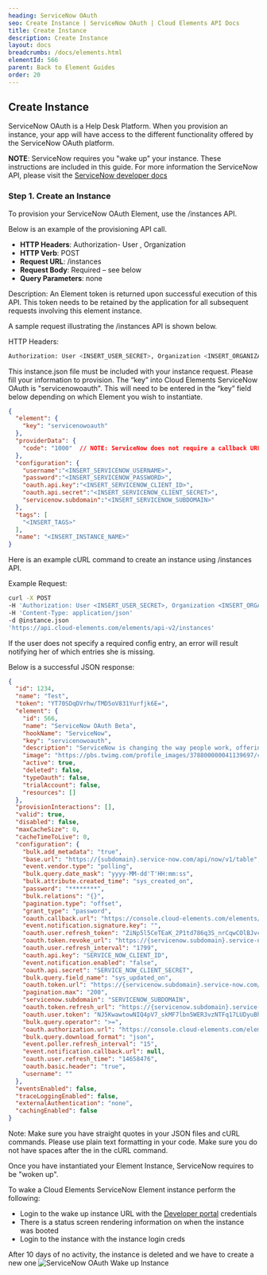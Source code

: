 ```yaml
---
heading: ServiceNow OAuth
seo: Create Instance | ServiceNow OAuth | Cloud Elements API Docs
title: Create Instance
description: Create Instance
layout: docs
breadcrumbs: /docs/elements.html
elementId: 566
parent: Back to Element Guides
order: 20
---
```


## Create Instance

ServiceNow OAuth is a Help Desk Platform. When you provision an instance, your app will have access to the different functionality offered by the ServiceNow OAuth platform.

__NOTE__: ServiceNow requires you "wake up" your instance.  These instructions are included in this guide. For more information the ServiceNow API, please visit the [ServiceNow developer docs](http://wiki.servicenow.com/index.php?title=REST_API)

### Step 1. Create an Instance

To provision your ServiceNow OAuth Element, use the /instances API.

Below is an example of the provisioning API call.

* __HTTP Headers__: Authorization- User <user secret>, Organization <organization secret>
* __HTTP Verb__: POST
* __Request URL__: /instances
* __Request Body__: Required – see below
* __Query Parameters__: none

Description: An Element token is returned upon successful execution of this API. This token needs to be retained by the application for all subsequent requests involving this element instance.

A sample request illustrating the /instances API is shown below.

HTTP Headers:

```bash
Authorization: User <INSERT_USER_SECRET>, Organization <INSERT_ORGANIZATION_SECRET>

```
This instance.json file must be included with your instance request.  Please fill your information to provision.  The “key” into Cloud Elements ServiceNow OAuth is "servicenowoauth".  This will need to be entered in the “key” field below depending on which Element you wish to instantiate.

```JSON
{
  "element": {
    "key": "servicenowoauth"
  },
  "providerData": {
    "code": "1000"  // NOTE: ServiceNow does not require a callback URL so please leave this field as 1000
  },
  "configuration": {
    "username":"<INSERT_SERVICENOW_USERNAME>",
    "password":"<INSERT_SERVICENOW_PASSWORD>",
    "oauth.api.key":"<INSERT_SERVICENOW_CLIENT_ID>",
    "oauth.api.secret":"<INSERT_SERVICENOW_CLIENT_SECRET>",
    "servicenow.subdomain":"<INSERT_SERVICENOW_SUBDOMAIN>"
  },
  "tags": [
    "<INSERT_TAGS>"
  ],
  "name": "<INSERT_INSTANCE_NAME>"
}
```

Here is an example cURL command to create an instance using /instances API.

Example Request:

```bash
curl -X POST
-H 'Authorization: User <INSERT_USER_SECRET>, Organization <INSERT_ORGANIZATION_SECRET>'
-H 'Content-Type: application/json'
-d @instance.json
'https://api.cloud-elements.com/elements/api-v2/instances'
```

If the user does not specify a required config entry, an error will result notifying her of which entries she is missing.

Below is a successful JSON response:

```JSON
{
  "id": 1234,
  "name": "Test",
  "token": "YT70SDqDVrhw/TMD5oV831Yurfjk6E=",
  "element": {
    "id": 566,
    "name": "ServiceNow OAuth Beta",
    "hookName": "ServiceNow",
    "key": "servicenowoauth",
    "description": "ServiceNow is changing the way people work, offering service management for every department in the enterprise including IT, human resources, facilities & more.",
    "image": "https://pbs.twimg.com/profile_images/378800000041139697/cf1e6299ecb533ed82725abe96bb96a9_400x400.png",
    "active": true,
    "deleted": false,
    "typeOauth": false,
    "trialAccount": false,
    "resources": []
  },
  "provisionInteractions": [],
  "valid": true,
  "disabled": false,
  "maxCacheSize": 0,
  "cacheTimeToLive": 0,
  "configuration": {
    "bulk.add_metadata": "true",
    "base.url": "https://{subdomain}.service-now.com/api/now/v1/table",
    "event.vendor.type": "polling",
    "bulk.query.date_mask": "yyyy-MM-dd'T'HH:mm:ss",
    "bulk.attribute.created_time": "sys_created_on",
    "password": "********",
    "bulk.relations": "{}",
    "pagination.type": "offset",
    "grant_type": "password",
    "oauth.callback.url": "https://console.cloud-elements.com/elements/jsp/home.jsp",
    "event.notification.signature.key": "",
    "oauth.user.refresh_token": "ZiNp5l5CeTEaK_2P1td786q3S_nrCqwCOlBJvcBI4KnhoiFUBqFhhQY7PpTw",
    "oauth.token.revoke_url": "https://{servicenow.subdomain}.service-now.com/oauth_revoke_token.do",
    "oauth.user.refresh_interval": "1799",
    "oauth.api.key": "SERVICE_NOW_CLIENT_ID",
    "event.notification.enabled": "false",
    "oauth.api.secret": "SERVICE_NOW_CLIENT_SECRET",
    "bulk.query.field_name": "sys_updated_on",
    "oauth.token.url": "https://{servicenow.subdomain}.service-now.com/oauth_token.do",
    "pagination.max": "200",
    "servicenow.subdomain": "SERVICENOW_SUBDOMAIN",
    "oauth.token.refresh_url": "https://{servicenow.subdomain}.service-now.com/oauth_token.do",
    "oauth.user.token": "NJ5KwawtowNIQ4pV7_skMF7lbn5WER3vzNTFq17LUDyuBhKg8F70xUWAYKpg5IExzRw",
    "bulk.query.operator": ">=",
    "oauth.authorization.url": "https://console.cloud-elements.com/elements/jsp/home.jsp?code=1000",
    "bulk.query.download_format": "json",
    "event.poller.refresh_interval": "15",
    "event.notification.callback.url": null,
    "oauth.user.refresh_time": "14658476",
    "oauth.basic.header": "true",
    "username": ""
  },
  "eventsEnabled": false,
  "traceLoggingEnabled": false,
  "externalAuthentication": "none",
  "cachingEnabled": false
}
```

Note:  Make sure you have straight quotes in your JSON files and cURL commands.  Please use plain text formatting in your code.  Make sure you do not have spaces after the in the cURL command.

Once you have instantiated your Element Instance, ServiceNow requires to be "woken up".

To wake a Cloud Elements ServiceNow Element instance perform the following:

* Login to the wake up instance URL with the [Developer portal](https://developer.servicenow.com/app.do#!/instance) credentials
* There is a status screen rendering information on when the instance was booted
* Login to the instance with the instance login creds

After 10 days of no activity, the instance is deleted and we have to create a new one
![ServiceNow OAuth Wake up Instance](http://cloud-elements.com/wp-content/uploads/2016/06/ServiceNowAPI7.png)
